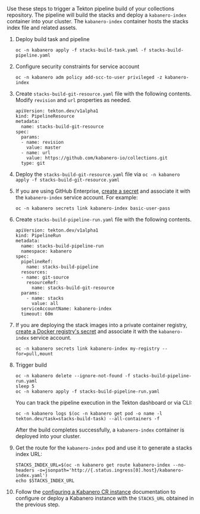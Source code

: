 
Use these steps to trigger a Tekton pipeline build of your collections repository. The pipeline will build the stacks and deploy a `kabanero-index` container into your cluster. The `kabanero-index` container hosts the stacks index file and related assets.

1. Deploy build task and pipeline
    ```
    oc -n kabanero apply -f stacks-build-task.yaml -f stacks-build-pipeline.yaml
    ```

1. Configure security constraints for service account
    ```
    oc -n kabanero adm policy add-scc-to-user privileged -z kabanero-index
    ```

1. Create `stacks-build-git-resource.yaml` file with the following contents. Modify `revision` and `url` properties as needed. 
    ```
    apiVersion: tekton.dev/v1alpha1
    kind: PipelineResource
    metadata:
      name: stacks-build-git-resource
    spec:
      params:
      - name: revision
        value: master
      - name: url
        value: https://github.com/kabanero-io/collections.git
      type: git
    ```

1. Deploy the `stacks-build-git-resource.yaml` file via `oc -n kabanero apply -f stacks-build-git-resource.yaml`

1. If you are using GitHub Enterprise, [create a secret](https://github.com/tektoncd/pipeline/blob/master/docs/auth.md#basic-authentication-git) and associate it with the `kabanero-index` service account. For example:
    ```
    oc -n kabanero secrets link kabanero-index basic-user-pass
    ```

1. Create `stacks-build-pipeline-run.yaml` file with the following contents.

    ```
    apiVersion: tekton.dev/v1alpha1
    kind: PipelineRun
    metadata:
      name: stacks-build-pipeline-run
      namespace: kabanero
    spec:
      pipelineRef:
        name: stacks-build-pipeline
      resources:
      - name: git-source
        resourceRef:
          name: stacks-build-git-resource
      params:
        - name: stacks
          value: all
      serviceAccountName: kabanero-index
      timeout: 60m
    ```

1. If you are deploying the stack images into a private container registry, [create a Docker registry's secret](https://github.com/tektoncd/pipeline/blob/master/docs/auth.md#kubernetess-docker-registrys-secret) and associate it with the `kabanero-index` service account.
    ```
    oc -n kabanero secrets link kabanero-index my-registry --for=pull,mount
    ```

1. Trigger build
    ```
    oc -n kabanero delete --ignore-not-found -f stacks-build-pipeline-run.yaml
    sleep 5
    oc -n kabanero apply -f stacks-build-pipeline-run.yaml
    ```

    You can track the pipeline execution in the Tekton dashboard or via CLI:
    ```
    oc -n kabanero logs $(oc -n kabanero get pod -o name -l tekton.dev/task=stacks-build-task) --all-containers -f 
    ```

   After the build completes successfully, a `kabanero-index` container is deployed into your cluster.

1. Get the route for the `kabanero-index` pod and use it to generate a stacks index URL:

    ```
    STACKS_INDEX_URL=$(oc -n kabanero get route kabanero-index --no-headers -o=jsonpath='http://{.status.ingress[0].host}/kabanero-index.yaml')
    echo $STACKS_INDEX_URL
    ```

1. Follow the [configuring a Kabanero CR instance](https://kabanero.io/docs/ref/general/configuration/kabanero-cr-config.html) documentation to configure or deploy a Kabanero instance with the `STACKS_URL` obtained in the previous step. 
